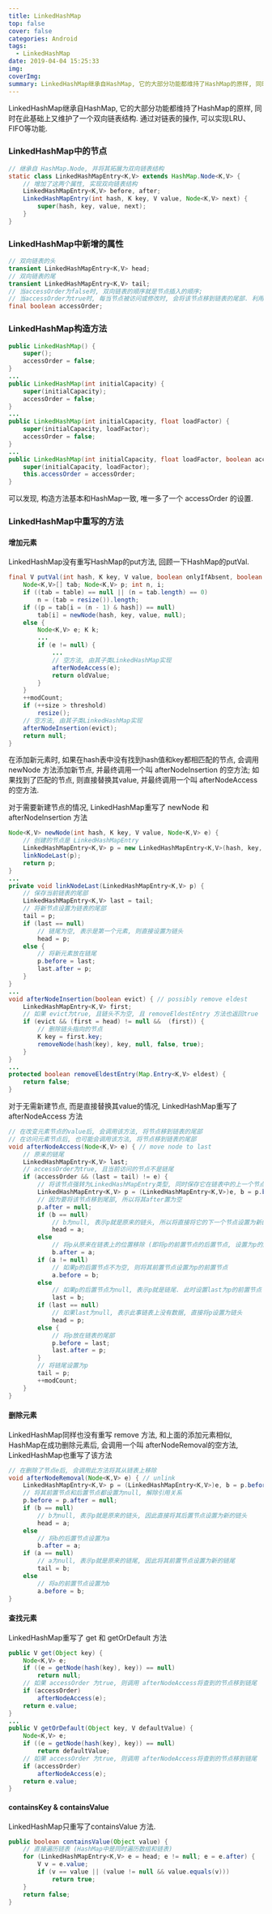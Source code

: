 ```yaml
---
title: LinkedHashMap
top: false
cover: false
categories: Android
tags:
  - LinkedHashMap
date: 2019-04-04 15:25:33
img:
coverImg:
summary: LinkedHashMap继承自HashMap, 它的大部分功能都维持了HashMap的原样, 同时在此基础上又维护了一个双向链表结构. 通过对链表的操作, 可以实现LRU、FIFO等功能.
---
```


LinkedHashMap继承自HashMap, 它的大部分功能都维持了HashMap的原样, 同时在此基础上又维护了一个双向链表结构. 通过对链表的操作, 可以实现LRU、FIFO等功能.

### LinkedHashMap中的节点
```java
// 继承自 HashMap.Node, 并将其拓展为双向链表结构
static class LinkedHashMapEntry<K,V> extends HashMap.Node<K,V> {
    // 增加了这两个属性, 实现双向链表结构
    LinkedHashMapEntry<K,V> before, after;
    LinkedHashMapEntry(int hash, K key, V value, Node<K,V> next) {
        super(hash, key, value, next);
    }
}
```

### LinkedHashMap中新增的属性
```java
// 双向链表的头
transient LinkedHashMapEntry<K,V> head;
// 双向链表的尾
transient LinkedHashMapEntry<K,V> tail;
// 当accessOrder为false时, 双向链表的顺序就是节点插入的顺序;
// 当accessOrder为true时, 每当节点被访问或修改时, 会将该节点移到链表的尾部. 利用这一原理, 可以实现LRU功能
final boolean accessOrder;
```

### LinkedHashMap构造方法
```java
public LinkedHashMap() {
    super();
    accessOrder = false;
}
...
public LinkedHashMap(int initialCapacity) {
    super(initialCapacity);
    accessOrder = false;
}
...
public LinkedHashMap(int initialCapacity, float loadFactor) {
    super(initialCapacity, loadFactor);
    accessOrder = false;
}
...
public LinkedHashMap(int initialCapacity, float loadFactor, boolean accessOrder) {
    super(initialCapacity, loadFactor);
    this.accessOrder = accessOrder;
}
```

可以发现, 构造方法基本和HashMap一致, 唯一多了一个 accessOrder 的设置.

### LinkedHashMap中重写的方法

#### 增加元素
LinkedHashMap没有重写HashMap的put方法, 回顾一下HashMap的putVal.
```java
final V putVal(int hash, K key, V value, boolean onlyIfAbsent, boolean evict) {
    Node<K,V>[] tab; Node<K,V> p; int n, i;
    if ((tab = table) == null || (n = tab.length) == 0)
        n = (tab = resize()).length;
    if ((p = tab[i = (n - 1) & hash]) == null)
        tab[i] = newNode(hash, key, value, null);
    else {
        Node<K,V> e; K k;
        ...
        if (e != null) { 
            ...
            // 空方法, 由其子类LinkedHashMap实现
            afterNodeAccess(e);
            return oldValue;
        }
    }
    ++modCount;
    if (++size > threshold)
        resize();
    // 空方法, 由其子类LinkedHashMap实现
    afterNodeInsertion(evict);
    return null;
}
```

在添加新元素时, 如果在hash表中没有找到hash值和key都相匹配的节点, 会调用 newNode 方法添加新节点, 并最终调用一个叫 afterNodeInsertion 的空方法; 如果找到了匹配的节点, 则直接替换其value, 并最终调用一个叫 afterNodeAccess 的空方法.

对于需要新建节点的情况, LinkedHashMap重写了 newNode 和 afterNodeInsertion 方法
```java
Node<K,V> newNode(int hash, K key, V value, Node<K,V> e) {
    // 创建的节点是 LinkedHashMapEntry
    LinkedHashMapEntry<K,V> p = new LinkedHashMapEntry<K,V>(hash, key, value, e);
    linkNodeLast(p);
    return p;
}
...
private void linkNodeLast(LinkedHashMapEntry<K,V> p) {
    // 保存当前链表的尾部
    LinkedHashMapEntry<K,V> last = tail;
    // 将新节点设置为链表的尾部
    tail = p;
    if (last == null)
        // 链尾为空, 表示是第一个元素, 则直接设置为链头
        head = p;
    else {
        // 将新元素放在链尾
        p.before = last;
        last.after = p;
    }
}
...
void afterNodeInsertion(boolean evict) { // possibly remove eldest
    LinkedHashMapEntry<K,V> first;
    // 如果 evict为true, 且链头不为空, 且 removeEldestEntry 方法也返回true
    if (evict && (first = head) != null &&  (first)) {
        // 删除链头指向的节点
        K key = first.key;
        removeNode(hash(key), key, null, false, true);
    }
}
...
protected boolean removeEldestEntry(Map.Entry<K,V> eldest) {
    return false;
}
```

对于无需新建节点, 而是直接替换其value的情况, LinkedHashMap重写了 afterNodeAccess 方法
```java
// 在改变元素节点的value后, 会调用该方法, 将节点移到链表的尾部
// 在访问元素节点后, 也可能会调用该方法, 将节点移到链表的尾部
void afterNodeAccess(Node<K,V> e) { // move node to last
    // 原来的链尾
    LinkedHashMapEntry<K,V> last;
    // accessOrder为true, 且当前访问的节点不是链尾
    if (accessOrder && (last = tail) != e) {
        // 将该节点强转为LinkedHashMapEntry类型, 同时保存它在链表中的上一个节点和下一个节点
        LinkedHashMapEntry<K,V> p = (LinkedHashMapEntry<K,V>)e, b = p.before, a = p.after;
        // 因为要将该节点移到尾部, 所以将其after置为空
        p.after = null;
        if (b == null)
            // b为null, 表示p就是原来的链头, 所以将直接将它的下一个节点设置为新的链头
            head = a;
        else
            // 将p从原来在链表上的位置移除 (即将p的前置节点的后置节点, 设置为p的后置节点 ...)
            b.after = a;
        if (a != null)
            // 如果p的后置节点不为空, 则将其前置节点设置为p的前置节点
            a.before = b;
        else
            // 如果p的后置节点为null, 表示p就是链尾. 此时设置last为p的前置节点
            last = b;
        if (last == null)
            // 如果last为null, 表示此事链表上没有数据, 直接将p设置为链头
            head = p;
        else {
            // 将p放在链表的尾部
            p.before = last;
            last.after = p;
        }
        // 将链尾设置为p
        tail = p;
        ++modCount;
    }
}
```

#### 删除元素
LinkedHashMap同样也没有重写 remove 方法, 和上面的添加元素相似, HashMap在成功删除元素后, 会调用一个叫 afterNodeRemoval的空方法, LinkedHashMap也重写了该方法
```java
// 在删除了节点e后, 会调用此方法将其从链表上移除
void afterNodeRemoval(Node<K,V> e) { // unlink
    LinkedHashMapEntry<K,V> p = (LinkedHashMapEntry<K,V>)e, b = p.before, a = p.after;
    // 将其前置节点和后置节点都设置为null, 解除引用关系
    p.before = p.after = null;
    if (b == null)
        // b为null, 表示p就是原来的链头, 因此直接将其后置节点设置为新的链头
        head = a;
    else
        // 将b的后置节点设置为a
        b.after = a;
    if (a == null)
        // a为null, 表示p就是原来的链尾, 因此将其前置节点设置为新的链尾
        tail = b;
    else
        // 将a的前置节点设置为b
        a.before = b;
}
```

#### 查找元素
LinkedHashMap重写了 get 和 getOrDefault 方法
```java
public V get(Object key) {
    Node<K,V> e;
    if ((e = getNode(hash(key), key)) == null)
        return null;
    // 如果 accessOrder 为true, 则调用 afterNodeAccess将查到的节点移到链尾
    if (accessOrder)
        afterNodeAccess(e);
    return e.value;
}
...
public V getOrDefault(Object key, V defaultValue) {
    Node<K,V> e;
    if ((e = getNode(hash(key), key)) == null)
        return defaultValue;
    // 如果 accessOrder 为true, 则调用 afterNodeAccess将查到的节点移到链尾
    if (accessOrder)
        afterNodeAccess(e);
    return e.value;
}
```

#### containsKey & containsValue
LinkedHashMap只重写了containsValue 方法.
```java
public boolean containsValue(Object value) {
    // 直接遍历链表 (HashMap中是同时遍历数组和链表)
    for (LinkedHashMapEntry<K,V> e = head; e != null; e = e.after) {
        V v = e.value;
        if (v == value || (value != null && value.equals(v)))
            return true;
    }
    return false;
}
```